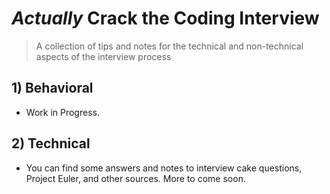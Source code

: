 # <i>Actually</i> Crack the Coding Interview
> A collection of tips and notes for the technical and non-technical aspects of the interview process

## 1) Behavioral
  - Work in Progress.

## 2) Technical
  - You can find some answers and notes to interview cake questions, Project Euler, and other sources. More to come soon.
